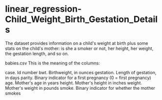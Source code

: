 # linear_regression-Child_Weight_Birth_Gestation_Details
The dataset provides information on a child's weight at birth plus some stats on the child's mother: is she a smoker or not, her height, her weight, the gestation length, and so on.

babies.csv
This is the meaning of the columns:

case. Id number
bwt. Birthweight, in ounces
gestation. Length of gestation, in days
parity. Binary indicator for a first pregnancy (0 = first pregnancy)
age. Mother's age in years
height. Mother's height in inches
weight. Mother's weight in pounds
smoke. Binary indicator for whether the mother smokes
